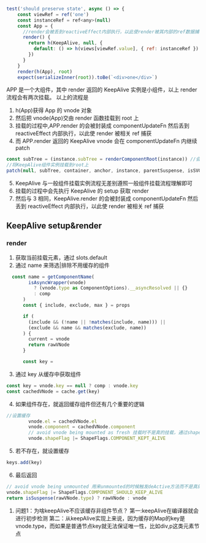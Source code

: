 ```javascript
test('should preserve state', async () => {
    const viewRef = ref('one')
    const instanceRef = ref<any>(null)
    const App = {
      //render会被丢到reactiveEffect内部执行，以此使render被其内部的ref数据捕获
      render() {
        return h(KeepAlive, null, {
          default: () => h(views[viewRef.value], { ref: instanceRef })
        })
      }
    }
    render(h(App), root)
    expect(serializeInner(root)).toBe(`<div>one</div>`)
```

APP 是一个大组件，其中 render 返回的 KeepAlive 实例是小组件，以上 render 流程会有两次挂载。
以上的流程是

1.  h(App)获得 App 的 vnode 对象
2.  然后把 vnode(App)交由 render 函数挂载到 root 上
3.  挂载的过程中,APP.render 的会被封装成 componentUpdateFn 然后丢到 reactiveEffect 内部执行，以此使 render 被相关 ref 捕获
4.  而 APP.render 返回的 KeepAlive vnode 会在 componentUpdateFn 内继续 patch

```javascript
const subTree = (instance.subTree = renderComponentRoot(instance)) //会调用App.render
//将KeepAlive组件实例挂载到root上
patch(null, subTree, container, anchor, instance, parentSuspense, isSVG)
```

5. KeepAlive 与一般组件挂载实例流程无差别遵照一般组件挂载流程理解即可
6. 挂载的过程中会先执行 KeepAlive 的 setup 获取 render
7. 然后与 3 相同，KeepAlive.render 的会被封装成 componentUpdateFn 然后丢到 reactiveEffect 内部执行，以此使 render 被相关 ref 捕获

## KeepAlive setup&render

### render

1. 获取当前挂载元素，通过 slots.default
2. 通过 name 来筛选|排除不用缓存的组件

```javascript
  const name = getComponentName(
        isAsyncWrapper(vnode)
          ? (vnode.type as ComponentOptions).__asyncResolved || {}
          : comp
      )
      const { include, exclude, max } = props

      if (
        (include && (!name || !matches(include, name))) ||
        (exclude && name && matches(exclude, name))
      ) {
        current = vnode
        return rawVNode
      }

      const key =
```

3. 通过 key 从缓存中获取组件

```javascript
const key = vnode.key == null ? comp : vnode.key
const cachedVNode = cache.get(key)
```

4. 如果组件存在，就返回缓存组件但还有几个重要的逻辑

```javaScript
//设置缓存
        vnode.el = cachedVNode.el
        vnode.component = cachedVNode.component
        // avoid vnode being mounted as fresh 挂载时不是真的挂载，通过shapeFlag标识避开挂载转而执行active函数
        vnode.shapeFlag |= ShapeFlags.COMPONENT_KEPT_ALIVE
```

5. 若不存在，就设置缓存

```javascript
keys.add(key)
```

6. 最后返回

```javascript
// avoid vnode being unmounted 用来unmounted的时候触发deActive方法而不是真的卸载
vnode.shapeFlag |= ShapeFlags.COMPONENT_SHOULD_KEEP_ALIVE
return isSuspense(rawVNode.type) ? rawVNode : vnode
```



1. 问题1：为啥keepAlive不应该缓存非组件节点？
第一:keepAlive在编译器就会进行初步检测
第二：从keepAlive实现上来说，因为缓存的Map的key是vnode.type，而如果是普通节点key就无法保证唯一性，比如div,p这类元素节点